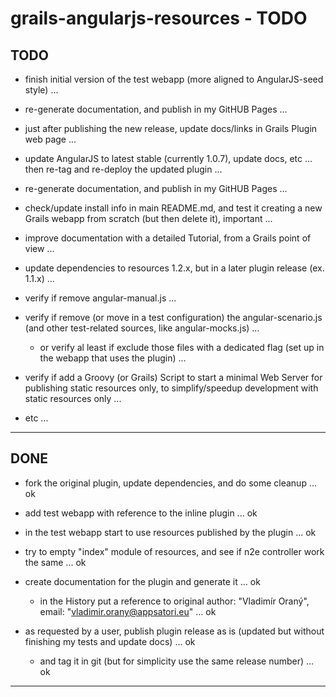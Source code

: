 grails-angularjs-resources - TODO
=================================

TODO
----

- finish initial version of the test webapp (more aligned to AngularJS-seed style) ...
- re-generate documentation, and publish in my GitHUB Pages ...

- just after publishing the new release, update docs/links in Grails Plugin web page ...

- update AngularJS to latest stable (currently 1.0.7), update docs, etc ... then re-tag and re-deploy the updated plugin ...
- re-generate documentation, and publish in my GitHUB Pages ...
- check/update install info in main README.md, and test it creating a new Grails webapp from scratch (but then delete it), important ...
- improve documentation with a detailed Tutorial, from a Grails point of view ...


- update dependencies to resources 1.2.x, but in a later plugin release (ex. 1.1.x) ...

- verify if remove angular-manual.js ...
- verify if remove (or move in a test configuration) the angular-scenario.js (and other test-related sources, like angular-mocks.js) ...
	- or verify al least if exclude those files with a dedicated flag (set up in the webapp that uses the plugin) ...

- verify if add a Groovy (or Grails) Script to start a minimal Web Server for publishing static resources only, 
  to simplify/speedup development with static resources only ...


- etc ...

---------------


DONE
----

- fork the original plugin, update dependencies, and do some cleanup ... ok
- add test webapp with reference to the inline plugin ... ok

- in the test webapp start to use resources published by the plugin ... ok

- try to empty "index" module of resources, and see if n2e controller work the same ... ok

- create documentation for the plugin and generate it ... ok
	- in the History put a reference to original author: "Vladimír Oraný", email: "vladimir.orany@appsatori.eu" ... ok

- as requested by a user, publish plugin release as is (updated but without finishing my tests and update docs) ... ok
	- and tag it in git (but for simplicity use the same release number) ... ok


---------------
